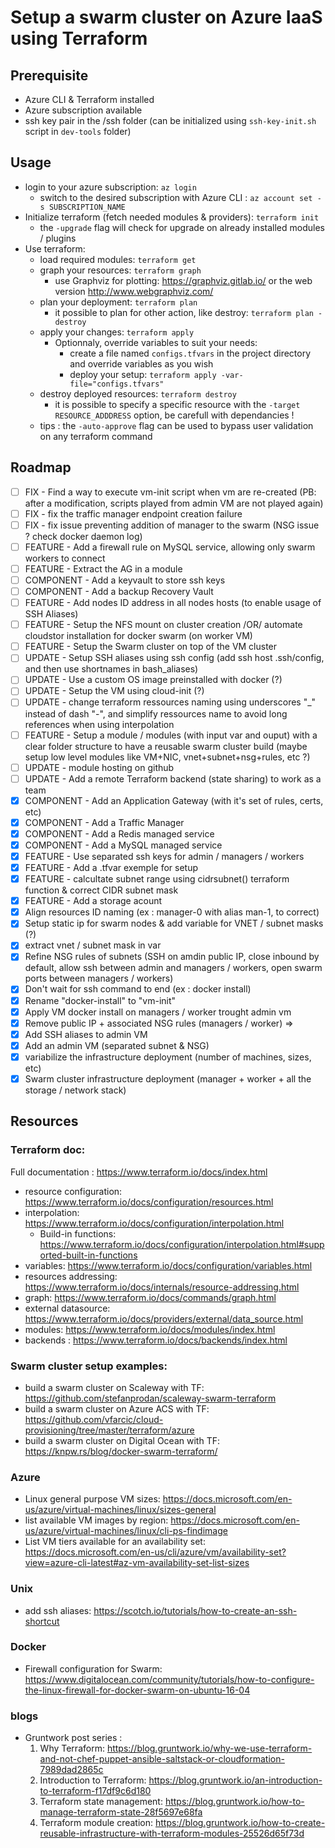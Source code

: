 # Setup a swarm cluster on Azure IaaS using Terraform #

## Prerequisite ##
* Azure CLI & Terraform installed
* Azure subscription available
* ssh key pair in the /ssh folder (can be initialized using `ssh-key-init.sh` script in `dev-tools` folder)

## Usage ##
* login to your azure subscription: `az login`
    * switch to the desired subscription with Azure CLI : `az account set -s SUBSCRIPTION_NAME`
* Initialize terraform (fetch needed modules & providers): `terraform init`
    * the `-upgrade` flag will check for upgrade on already installed modules / plugins
* Use terraform: 
    * load required modules: `terraform get`
    * graph your resources: `terraform graph`
        * use Graphviz for plotting: https://graphviz.gitlab.io/ or the web version http://www.webgraphviz.com/
    * plan your deployment: `terraform plan`
        * it possible to plan for other action, like destroy: `terraform plan -destroy`
    * apply your changes: `terraform apply`
        * Optionnaly, override variables to suit your needs:
            * create a file named `configs.tfvars` in the project directory and override variables as you wish
            * deploy your setup: `terraform apply -var-file="configs.tfvars"`
    * destroy deployed resources: `terraform destroy`
        * it is possible to specify a specific resource with the `-target RESOURCE_ADDDRESS` option, be carefull with dependancies !
    * tips : the `-auto-approve` flag can be used to bypass user validation on any terraform command

## Roadmap ##
- [ ] FIX - Find a way to execute vm-init script when vm are re-created (PB: after a modification, scripts played from admin VM are not played again)
- [ ] FIX - fix the traffic manager endpoint creation failure 
- [ ] FIX - fix issue preventing addition of manager to the swarm (NSG issue ? check docker daemon log)
- [ ] FEATURE - Add a firewall rule on MySQL service, allowing only swarm workers to connect
- [ ] FEATURE - Extract the AG in a module
- [ ] COMPONENT - Add a keyvault to store ssh keys
- [ ] COMPONENT - Add a backup Recovery Vault
- [ ] FEATURE - Add nodes ID address in all nodes hosts (to enable usage of SSH Aliases)
- [ ] FEATURE - Setup the NFS mount on cluster creation  /OR/ automate cloudstor installation for docker swarm (on worker VM)
- [ ] FEATURE - Setup the Swarm cluster on top of the VM cluster
- [ ] UPDATE - Setup SSH aliases using ssh config (add ssh host .ssh/config, and then use shortnames in bash_aliases)
- [ ] UPDATE - Use a custom OS image preinstalled with docker (?)
- [ ] UPDATE - Setup the VM using cloud-init (?)
- [ ] UPDATE - change terraform ressources naming using underscores "_" instead of dash "-", and simplify ressources name to avoid long references when using interpolation
- [ ] FEATURE - Setup a module / modules (with input var and ouput) with a clear folder structure to have a reusable swarm cluster build (maybe setup low level modules like VM+NIC, vnet+subnet+nsg+rules, etc ?)
- [ ] UPDATE - module hosting on github
- [ ] UPDATE - Add a remote Terraform backend (state sharing) to work as a team
- [X] COMPONENT - Add an Application Gateway (with it's set of rules, certs, etc)
- [X] COMPONENT - Add a Traffic Manager
- [X] COMPONENT - Add a Redis managed service
- [X] COMPONENT - Add a MySQL managed service
- [X] FEATURE - Use separated ssh keys for admin / managers / workers
- [X] FEATURE - Add a .tfvar exemple for setup
- [X] FEATURE - calcultate subnet range using cidrsubnet() terraform function & correct CIDR subnet mask
- [X] FEATURE - Add a storage acount
- [X] Align resources ID naming (ex : manager-0 with alias man-1, to correct)
- [X] Setup static ip for swarm nodes & add variable for VNET / subnet masks (?)
- [X] extract vnet / subnet mask in var
- [X] Refine NSG rules of subnets (SSH on amdin public IP, close inbound by default, allow ssh between admin and managers / workers, open swarm ports between managers / workers)
- [X] Don't wait for ssh command to end (ex : docker install)
- [X] Rename "docker-install" to "vm-init"
- [X] Apply VM docker install on managers / worker trought admin vm
- [X] Remove public IP + associated NSG rules (managers / worker) => 
- [X] Add SSH aliases to admin VM
- [X] Add an admin VM (separated subnet & NSG)
- [X] variabilize the infrastructure deployment (number of machines, sizes, etc)
- [X] Swarm cluster infrastructure deployment (manager + worker + all the storage / network stack)

## Resources ##

### Terraform doc: ###
Full documentation : https://www.terraform.io/docs/index.html

* resource configuration: https://www.terraform.io/docs/configuration/resources.html
* interpolation: https://www.terraform.io/docs/configuration/interpolation.html
    * Build-in functions: https://www.terraform.io/docs/configuration/interpolation.html#supported-built-in-functions
* variables: https://www.terraform.io/docs/configuration/variables.html
* resources addressing: https://www.terraform.io/docs/internals/resource-addressing.html
* graph: https://www.terraform.io/docs/commands/graph.html
* external datasource: https://www.terraform.io/docs/providers/external/data_source.html
* modules: https://www.terraform.io/docs/modules/index.html
* backends : https://www.terraform.io/docs/backends/index.html

### Swarm cluster setup examples: ###
* build a swarm cluster on Scaleway  with TF: https://github.com/stefanprodan/scaleway-swarm-terraform
* build a swarm cluster on Azure ACS with TF: https://github.com/vfarcic/cloud-provisioning/tree/master/terraform/azure
* build a swarm cluster on Digital Ocean with TF: https://knpw.rs/blog/docker-swarm-terraform/

### Azure ###
* Linux general purpose VM sizes: https://docs.microsoft.com/en-us/azure/virtual-machines/linux/sizes-general
* list available VM images by region: https://docs.microsoft.com/en-us/azure/virtual-machines/linux/cli-ps-findimage
* List VM tiers available for an availability set: https://docs.microsoft.com/en-us/cli/azure/vm/availability-set?view=azure-cli-latest#az-vm-availability-set-list-sizes

### Unix ###
* add ssh aliases: https://scotch.io/tutorials/how-to-create-an-ssh-shortcut

### Docker ###
* Firewall configuration for Swarm: https://www.digitalocean.com/community/tutorials/how-to-configure-the-linux-firewall-for-docker-swarm-on-ubuntu-16-04

### blogs ###
* Gruntwork post series :
    1. Why Terraform: https://blog.gruntwork.io/why-we-use-terraform-and-not-chef-puppet-ansible-saltstack-or-cloudformation-7989dad2865c
    2. Introduction to Terraform: https://blog.gruntwork.io/an-introduction-to-terraform-f17df9c6d180
    3. Terraform state management: https://blog.gruntwork.io/how-to-manage-terraform-state-28f5697e68fa
    4. Terraform module creation: https://blog.gruntwork.io/how-to-create-reusable-infrastructure-with-terraform-modules-25526d65f73d






